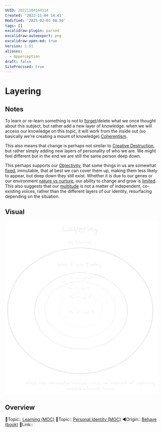 ```yaml
---
UUID: 20221104144114
Created: '2022-11-04 14:41'
Modified: '2025-02-03 08:50'
tags: []
excalidraw-plugin: parsed
excalidraw-autoexport: png
excalidraw-open-md: true
Version: 1.01
aliases:
  - Apperception
draft: false
SiteProcssed: true
---
```


# Layering

## Notes

To learn or re-learn something is not to [forget](/notes/forgetfulness.md)/delete what we once thought about this subject, but rather add a new layer of knowledge. when we will access our knowledge on this topic, it will work from the inside out (so basically we're creating a mount of knowledge) [Coherentism](/notes/coherentism.md).

This also means that change is perhaps not similar to [Creative Destruction](/notes/creative-destruction.md), but rather simply adding new layers of personality of who we are. We might feel different but in the end we are still the same person deep down.

This perhaps supports our [Objectivity](/notes/objectivity.md), that some things in us are somewhat [fixed](/notes/fixed-mindset.md), immutable, that at best we can cover them up, making them less likely to appear, but deep down they still exist. Whether it is due to our genes or our environment [nature vs nurture](/notes/nature-vs-nurture.md), our ability to change and grow is [limited](/notes/limits.md). This also suggests that our [multitude](/notes/a-person-is-a-community.md) is not a matter of independent, co-existing voices, rather than the different layers of our identity, resurfacing depending on the situation.

## Visual

![Layering.webp](/notes/layering.webp)

## Overview
🔼Topic:: [Learning (MOC)](/mocs/learning-moc.md)
🔼Topic:: [Personal Identity (MOC)](/mocs/personal-identity-moc.md)
◀Origin:: [Behave (book)](/books/behave-book.md)
🔗Link::

